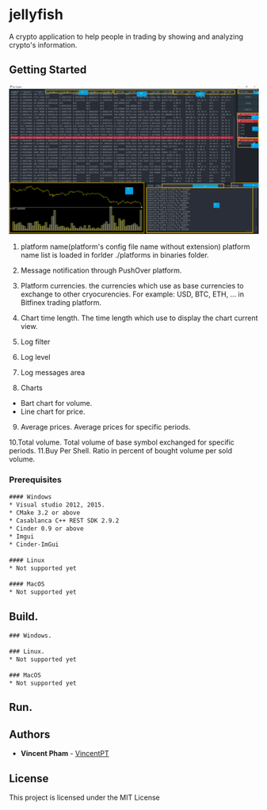 # jellyfish
A crypto application to help people in trading by showing and analyzing crypto's information.

## Getting Started
![Application screen](/docs/GoCrypto-with-marks.PNG)

1. platform name(platform's config file name without extension)
   platform name list is loaded in forlder ./platforms in binaries folder.
       
2. Message notification through PushOver platform.
    
3. Platform currencies.
   the currencies which use as base currencies to exchange to other cryocurencies.
   For example: USD, BTC, ETH, ... in Bitfinex trading platform.
       
4. Chart time length.
   The time length which use to display the chart current view.
       
5. Log filter
    
6. Log level
    
7. Log messages area
    
8. Charts
  * Bart chart for volume.
  * Line chart for price.
       
9. Average prices.
    Average prices for specific periods.
       
10.Total volume.
   Total volume of base symbol exchanged for specific periods.
11.Buy Per Shell.
   Ratio in percent of bought volume per sold volume.
       
### Prerequisites
    #### Windows
    * Visual studio 2012, 2015. 
    * CMake 3.2 or above
    * Casablanca C++ REST SDK 2.9.2
    * Cinder 0.9 or above
    * Imgui
    * Cinder-ImGui
    
    #### Linux
    * Not supported yet
    
    #### MacOS
    * Not supported yet

## Build.
    ### Windows.
    
    ### Linux.
    * Not supported yet
    
    ### MacOS
    * Not supported yet
## Run.
    

## Authors
* **Vincent Pham** - [VincentPT](https://github.com/VincentPT)

## License
This project is licensed under the MIT License 
